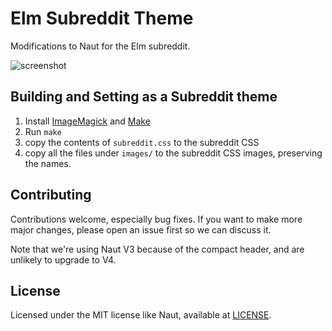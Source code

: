 # Elm Subreddit Theme

Modifications to Naut for the Elm subreddit.

![screenshot](http://i.imgur.com/8RF0zIv.jpg)

## Building and Setting as a Subreddit theme

1.  Install [ImageMagick](http://imagemagick.org/script/index.php) and [Make](https://www.gnu.org/software/make/)
2.  Run `make`
3.  copy the contents of `subreddit.css` to the subreddit CSS
4.  copy all the files under `images/` to the subreddit CSS images, preserving the names.

## Contributing

Contributions welcome, especially bug fixes. If you want to make more major
changes, please open an issue first so we can discuss it.

Note that we're using Naut V3 because of the compact header, and are unlikely to
upgrade to V4.

## License

Licensed under the MIT license like Naut, available at [LICENSE](LICENSE).
